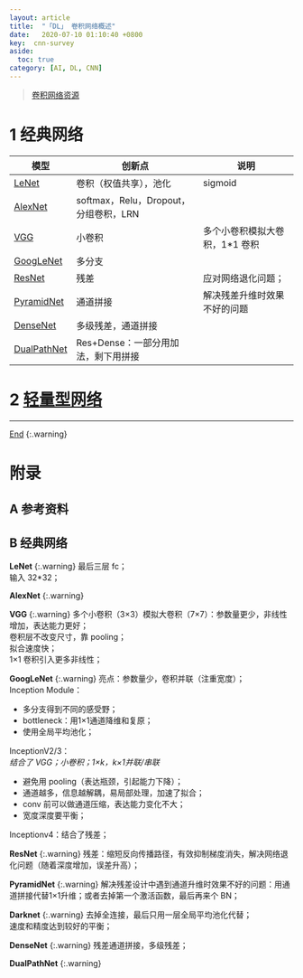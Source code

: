 ```yaml
---
layout: article
title:  "「DL」 卷积网络概述"
date:   2020-07-10 01:10:40 +0800
key:  cnn-survey
aside:
  toc: true
category: [AI, DL, CNN]
---
```

<span id='head'></span>  
>[卷积网络资源](/ai/dl/cnn/2019/05/21/foundation.html)     

<!--more-->

# 1 经典网络

| 模型 | 创新点 | 说明 |
| --- | --- | --- |
| [LeNet](#LeNet) | 卷积（权值共享），池化 | sigmoid |
| [AlexNet](#AlexNet) | softmax，Relu，Dropout，分组卷积，LRN |  |
| [VGG](#VGG) | 小卷积 | 多个小卷积模拟大卷积，1*1 卷积 |
| [GoogLeNet](#GoogLeNet) | 多分支 |  |
| [ResNet](#ResNet) | 残差 | 应对网络退化问题； |
| [PyramidNet](#PyramidNet) | 通道拼接 | 解决残差升维时效果不好的问题 |
| [DenseNet](#DenseNet) | 多级残差，通道拼接 |  |
| [DualPathNet](#DualPathNet) | Res+Dense：一部分用加法，剩下用拼接 |  |

# 2 [轻量型网络](/ai/dl/cnn/2020/06/27/light-cnn.html)
-------------------  
[End](#head)
{:.warning}  

# 附录
## A 参考资料

## B 经典网络


<span id='LeNet'>  </span>

**LeNet**
{:.warning}
最后三层 fc；    
输入 32*32；   

<span id='AlexNet'>  </span>

**AlexNet**
{:.warning}



<span id='VGG'>  </span>

**VGG** 
{:.warning}
多个小卷积（3×3）模拟大卷积（7×7）：参数量更少，非线性增加，表达能力更好；          
卷积层不改变尺寸，靠 pooling；    
拟合速度快；    
1×1 卷积引入更多非线性；    


<span id='GoogLeNet'>  </span>

**GoogLeNet**
{:.warning}
亮点：参数量少，卷积并联（注重宽度）；    
Inception Module：    
- 多分支得到不同的感受野；    
- bottleneck：用1×1通道降维和复原；    
- 使用全局平均池化；    

InceptionV2/3：    
*结合了 VGG；小卷积；1×k，k×1并联/串联*    
- 避免用 pooling（表达瓶颈，引起能力下降）；    
- 通道越多，信息越解耦，易局部处理，加速了拟合；    
- conv 前可以做通道压缩，表达能力变化不大；    
- 宽度深度要平衡；     

Inceptionv4：结合了残差；     

<span id='ResNet'>  </span>

**ResNet**
{:.warning}
残差：缩短反向传播路径，有效抑制梯度消失，解决网络退化问题（随着深度增加，误差升高）；    

<span id='PyramidNet'>  </span>

**PyramidNet**
{:.warning}
解决残差设计中遇到通道升维时效果不好的问题：用通道拼接代替1×1升维；或者去掉第一个激活函数，最后再来个 BN；   


<span id='Darknet'>  </span>

**Darknet**
{:.warning}
去掉全连接，最后只用一层全局平均池化代替；    
速度和精度达到较好的平衡；    

<span id='DenseNet'>  </span>

**DenseNet**
{:.warning}
残差通道拼接，多级残差；   


<span id='DualPathNet'>  </span>

**DualPathNet**
{:.warning}
